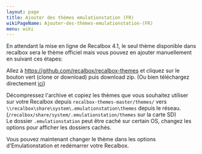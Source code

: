 ```yaml
---
layout: page
title: Ajouter des thèmes emulationstation (FR)
wikiPageName: Ajouter-des-thèmes-emulationstation-(FR)
menu: wiki
---
```


En attendant la mise en ligne de Recalbox 4.1, le seul thème disponible dans recalbox sera le thème officiel mais vous pouvez en ajouter manuellement en suivant ces étapes:

Allez à https://github.com/recalbox/recalbox-themes et cliquez sur le bouton vert (clone or download) puis download zip. (Ou bien téléchargez directement [ici](https://github.com/recalbox/recalbox-themes/archive/master.zip))

Décompressez l'archive et copiez les thèmes que vous souhaitez utiliser sur votre Recalbox depuis 
`recalbox-themes-master/themes/` vers 
`\\recalbox\share\system\.emulationstation\themes` depuis le réseau.  
(`/recalbox/share/system/.emulationstation/themes` sur la carte SD)  
Le dossier `.emulationstation` peut être caché sur certain OS, changez les options pour afficher les dossiers cachés.

Vous pouvez maintenant changer le thème dans les options d'Emulationstation et redémarrer votre Recalbox.
